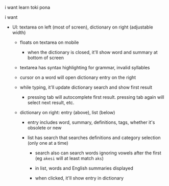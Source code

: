 i want learn toki pona

i want

- UI: textarea on left (most of screen), dictionary on right (adjustable width)

  - floats on textarea on mobile

    - when the dictionary is closed, it'll show word and summary at bottom of screen

  - textarea has syntax highlighting for grammar, invalid syllables

  - cursor on a word will open dictionary entry on the right

  - while typing, it'll update dictionary search and show first result

    - pressing tab will autocomplete first result. pressing tab again will select next result, etc.

  - dictionary on right: entry (above), list (below)

    - entry includes word, summary, definitions, tags, whether it's obsolete or new

    - list has search that searches definitions and category selection (only one at a time)

      - search also can search words ignoring vowels after the first (eg `akesi` will at least match `aks`)

      - in list, words and English summaries displayed

      - when clicked, it'll show entry in dictionary
